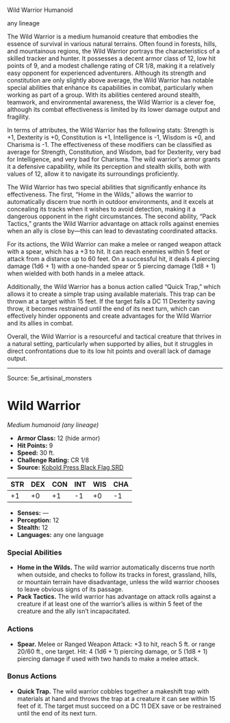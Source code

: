 <MonsterName/>Wild Warrior</MonsterName>
<CreatureType/>Humanoid</CreatureType>

<Subtype/>any lineage</Subtype>
<summary>The Wild Warrior is a medium humanoid creature that embodies the essence of survival in various natural terrains. Often found in forests, hills, and mountainous regions, the Wild Warrior portrays the characteristics of a skilled tracker and hunter. It possesses a decent armor class of 12, low hit points of 9, and a modest challenge rating of CR 1/8, making it a relatively easy opponent for experienced adventurers. Although its strength and constitution are only slightly above average, the Wild Warrior has notable special abilities that enhance its capabilities in combat, particularly when working as part of a group. With its abilities centered around stealth, teamwork, and environmental awareness, the Wild Warrior is a clever foe, although its combat effectiveness is limited by its lower damage output and fragility.</summary>

<detail>

In terms of attributes, the Wild Warrior has the following stats: Strength is +1, Dexterity is +0, Constitution is +1, Intelligence is -1, Wisdom is +0, and Charisma is -1. The effectiveness of these modifiers can be classified as average for Strength, Constitution, and Wisdom, bad for Dexterity, very bad for Intelligence, and very bad for Charisma. The wild warrior's armor grants it a defensive capability, while its perception and stealth skills, both with values of 12, allow it to navigate its surroundings proficiently.

The Wild Warrior has two special abilities that significantly enhance its effectiveness. The first, “Home in the Wilds,” allows the warrior to automatically discern true north in outdoor environments, and it excels at concealing its tracks when it wishes to avoid detection, making it a dangerous opponent in the right circumstances. The second ability, “Pack Tactics,” grants the Wild Warrior advantage on attack rolls against enemies when an ally is close by—this can lead to devastating coordinated attacks.

For its actions, the Wild Warrior can make a melee or ranged weapon attack with a spear, which has a +3 to hit. It can reach enemies within 5 feet or attack from a distance up to 60 feet. On a successful hit, it deals 4 piercing damage (1d6 + 1) with a one-handed spear or 5 piercing damage (1d8 + 1) when wielded with both hands in a melee attack. 

Additionally, the Wild Warrior has a bonus action called “Quick Trap,” which allows it to create a simple trap using available materials. This trap can be thrown at a target within 15 feet. If the target fails a DC 11 Dexterity saving throw, it becomes restrained until the end of its next turn, which can effectively hinder opponents and create advantages for the Wild Warrior and its allies in combat. 

Overall, the Wild Warrior is a resourceful and tactical creature that thrives in a natural setting, particularly when supported by allies, but it struggles in direct confrontations due to its low hit points and overall lack of damage output.</detail>



---

Source: 5e_artisinal_monsters

# Wild Warrior

*Medium humanoid (any lineage)*

- **Armor Class:** 12 (hide armor)
- **Hit Points:** 9
- **Speed:** 30 ft.
- **Challenge Rating:** CR 1/8
- **Source:** [Kobold Press Black Flag SRD](https://koboldpress.com/black-flag-roleplaying/)

| STR | DEX | CON | INT | WIS | CHA |
| --- | --- | --- | --- | --- | --- |
| +1 | +0 | +1 | -1 | +0 | -1 |

- **Senses:** —
- **Perception:** 12
- **Stealth:** 12
- **Languages:** any one language

### Special Abilities

- **Home in the Wilds.** The wild warrior automatically discerns true north when outside, and checks to follow its tracks in forest, grassland, hills, or mountain terrain have disadvantage, unless the wild warrior chooses to leave obvious signs of its passage.
- **Pack Tactics.** The wild warrior has advantage on attack rolls against a creature if at least one of the warrior’s allies is within 5 feet of the creature and the ally isn’t incapacitated.

### Actions

- **Spear.** Melee or Ranged Weapon Attack: +3 to hit, reach 5 ft. or range 20/60 ft., one target. Hit: 4 (1d6 + 1) piercing damage, or 5 (1d8 + 1) piercing damage if used with two hands to make a melee attack.

### Bonus Actions

- **Quick Trap.** The wild warrior cobbles together a makeshift trap with materials at hand and throws the trap at a creature it can see within 15 feet of it. The target must succeed on a DC 11 DEX save or be restrained until the end of its next turn.



